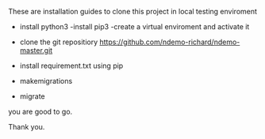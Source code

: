 These are installation guides to clone this project in local testing enviroment

- install python3
-install pip3
-create a virtual enviroment and activate it

- clone the git repositiory https://github.com/ndemo-richard/ndemo-master.git
- install requirement.txt using pip
- makemigrations
- migrate

you are good to go.

Thank you.
